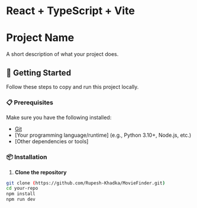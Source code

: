 # React + TypeScript + Vite

# Project Name

A short description of what your project does.

## 🚀 Getting Started

Follow these steps to copy and run this project locally.

### 📋 Prerequisites

Make sure you have the following installed:

- [Git](https://git-scm.com/)
- [Your programming language/runtime] (e.g., Python 3.10+, Node.js, etc.)
- [Other dependencies or tools]

### 📦 Installation

1. **Clone the repository**

```bash
git clone (https://github.com/Rupesh-Khadka/MovieFinder.git)
cd your-repo
npm install
npm run dev

